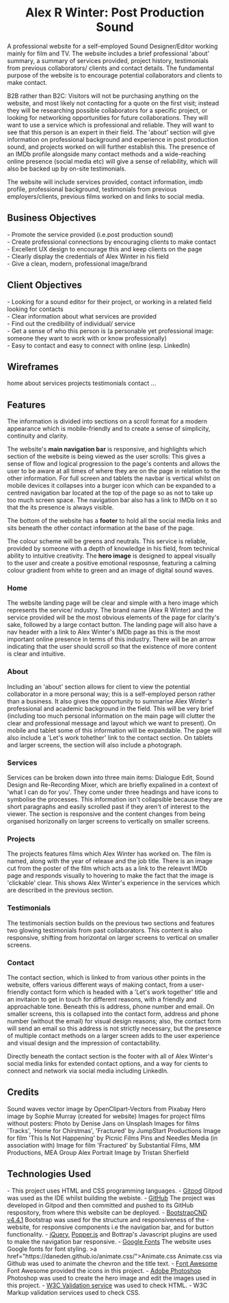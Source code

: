 
<h1 align="center">Alex R Winter: Post Production Sound</h1>

<p>A professional website for a self-employed Sound Designer/Editor working mainly for film and TV.
The website includes a brief professional 'about' summary, a summary of services provided, project history, testimonials from previous collaborators/ clients and contact details.
The fundamental purpose of the website is to encourage potential collaborators and clients to make contact.</p>

<p>B2B rather than B2C: Visitors will not be purchasing anything on the website, and most likely not contacting for a quote on the first visit; instead they will be researching possible collaborators for a specific project, or looking for networking opportunities for future collaborations. They will want to use a service which is professional and reliable. They will want to see that this person is an expert in their field. The 'about' section will give information on professional background and experience in post production sound, and projects worked on will further establish this. The presence of an IMDb profile alongside many contact methods and a wide-reaching online presence (social media etc) will give a sense of reliability, which will also be backed up by on-site testimonials.</p>
<p>The website will include services provided, contact information, imdb profile, professional background, testimonials from previous employers/clients, previous films worked on and links to social media.</p>

<h2>Business Objectives</h2>
- Promote the service provided (i.e.post production sound)<br>
- Create professional connections by encouraging clients to make contact <br>
- Excellent UX design to encourage this and keep clients on the page<br>
- Clearly display the credentials of Alex Winter in his field<br>
- Give a clean, modern, professional image/brand<br>

<h2>Client Objectives</h2>
- Looking for a sound editor for their project, or working in a related field looking for contacts<br>
- Clear information about what services are provided<br>
- Find out the credibility of individual/ service<br>
- Get a sense of who this person is (a personable yet professional image: someone they want to work with or know professionally)<br>
- Easy to contact and easy to connect with online (esp. LinkedIn)<br>

<h2>Wireframes</h2>
home
about
services
projects
testimonials
contact
...


<h2>Features</h2>
<p>The information is divided into sections on a scroll format for a modern appearance which is mobile-friendly and to create a sense of simplicity, continuity and clarity.</p>
<p>The website's <strong>main navigation bar</strong> is responsive, and highlights which section of the website is being viewed as the user scrolls: This gives a sense of flow and logical progression to the page's contents and allows the user to be aware at all times of where they are on the page in relation to the other information. For full screen and tablets the navbar is vertical whilst on mobile devices it collapses into a burger icon which can be expanded to a centred navigation bar located at the top of the page so as not to take up too much screen space. The navigation bar also has a link to IMDb on it so that the its presence is always visible.</p>
<p>The bottom of the website has a <strong>footer</strong> to hold all the social media links and sits beneath the other contact information at the base of the page.</p>
<p>The colour scheme will be greens and neutrals. This service is reliable, provided by someone with a depth of knowledge in his field, from technical ability to intuitive creativity. The <strong>hero image</strong> is designed to appeal visually to the user and create a positive emotional resposnse, featuring a calming colour gradient from white to green and an image of digital sound waves.</p>

<h3>Home</h3>
<p>The website landing page will be clear and simple with a hero image which represents the service/ industry. The brand name (Alex R Winter) and the service provided will be the most obvious elements of the page for clarity's sake, followed by a large contact button. The landing page will also have a nav header with a link to Alex Winter's IMDb page as this is the most important online presence in terms of this industry. There will be an arrow indicating that the user should scroll so that the existence of more content is clear and intuitive.</p>

<h3>About</h3>
<p>Including an 'about' section allows for client to view the potential collaborator in a more personal way; this is a self-employed person rather than a business. It also gives the opportunity to summarise Alex Winter's professional and academic background in the field. This will be very brief (including too much personal information on the main page will clutter the clear and professional message and layout which we want to present). On mobile and tablet some of this information will be expandable. The page will also include a 'Let's work tohether' link to the contact section. On tablets and larger screens, the section will also include a photograph.</p>

<h3>Services</h3>
<p>Services can be broken down into three main items: Dialogue Edit, Sound Design and Re-Recording Mixer, which are briefly expalined in a context of 'what I can do for you'. They come under three headings and have icons to symbolise the processes. This information isn't collapsible because they are short paragraphs and easily scrolled past if they aren't of interest to the viewer. The section is responsive and the content changes from being organised horizonally on larger screens to vertically on smaller screens.</p>

<h3>Projects</h3>
<p>The projects features films which Alex Winter has worked on. The film is named, along with the year of release and the job title. There is an image cut from the poster of the film which acts as a link to the releavnt IMDb page and responds visually to hovering to make the fact that the image is 'clickable' clear. This shows Alex Winter's experience in the services which are described in the previous section.</p>

<h3>Testimonials</h3>
<p>The testimonials section builds on the previous two sections and features two glowing testimonials from past collaborators. This content is also responsive, shifting from horizontal on larger screens to vertical on smaller screens.</p>

<h3>Contact</h3>
<p>The contact section, which is linked to from various other points in the website, offers various different ways of making contact, from a user-friendly contact form which is headed with a 'Let's work together' title and an invitaion to get in touch for different reasons, with a friendly and approachable tone. Beneath this is address, phone number and email. On smaller screens, this is collapsed into the contact form, address and phone number (without the email) for visual design reasons; also, the contact form will send an email so this address is not strictly necessary, but the presence of multiple contact methods on a larger screen adds to the user experience and visual design and the impression of contactability.</p>
<p>Directly beneath the contact section is the footer with all of Alex Winter's social media links for extended contact options, and a way for cients to connect and network via social media including LinkedIn.</p>


<h2>Credits</h2>
Sound waves vector image by OpenClipart-Vectors from Pixabay
Hero image by Sophie Murray (created for website)
Images for project films without posters: Photo by Denise Jans on Unsplash
Images for films 'Tracks', 'Home for Chirstmas', 'Fractured' by JumpStart Productions
Image for film 'This Is Not Happening' by Picnic Films Pins and Needles Media (in association with)
Image for film 'Fractured' by Substantial Films, MM Productions, MEA Group
Alex Portrait Image by <a href"www.tristanpatricksherfield.com">Tristan Sherfield</a>

<h2>Technologies Used</h2>
- This project uses HTML and CSS programming languages.
- <a href="www.gitpod.io">Gitpod</a> Gitpod was used as the IDE whilst building the webiste.
- <a href="www.github.com">GitHub</a> The project was developed in Gitpod and then committed and pushed to its GitHub respository, from where this website can be deployed.
- <a href="https://www.bootstrapcdn.com/">BootstrapCND v4.4.1</a> Bootstrap was used for the structure and responsiveness of the - website, for responsive components i.e the navigation bar, and for button functionality.
- <a href="https://jquery.com/">jQuery</a>, <a href="https://popper.js.org/">Popper.js</a> and Bottrap's Javascript plugins are used to make the navigation bar responsive.
- <a href="https://fonts.google.com/">Google Fonts</a> The website uses Google fonts for font styling.
>a href="https://daneden.github.io/animate.css/">Animate.css</a> Animate.css via Github was used to animate the chevron and the title text. 
- <a href="https://fontawesome.com/">Font Awesome</a> Font Awesome provided the icons in this project.
- <a href="https://www.photoshop.com/en">Adobe Photoshop</a> Photoshop was used to create the hero image and edit the images used in this project.
- <a href="https://validator.w3.org/">W3C Validation service</a> was used to check HTML.
- <a href"https://jigsaw.w3.org/css-validator/">W3C Markup validation services</a> used to check CSS.

